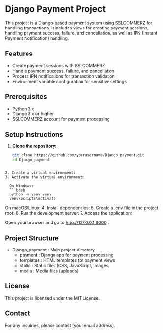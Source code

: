 # Django Payment Project

This project is a Django-based payment system using SSLCOMMERZ for handling transactions. It includes views for creating payment sessions, handling payment success, failure, and cancellation, as well as IPN (Instant Payment Notification) handling.

## Features

- Create payment sessions with SSLCOMMERZ
- Handle payment success, failure, and cancellation
- Process IPN notifications for transaction validation
- Environment variable configuration for sensitive settings

## Prerequisites

- Python 3.x
- Django 3.x or higher
- SSLCOMMERZ account for payment processing

## Setup Instructions

1. **Clone the repository:**

   ```bash
   git clone https://github.com/yourusername/Django_payment.git
   cd Django_payment
 ```

2. Create a virtual environment:
3. Activate the virtual environment:
   
   On Windows:
   ```bash
   python -m venv venv
   venv\Scripts\activate
   ```
   On macOS/Linux:
4. Install dependencies:
5. Create a .env file in the project root:
6. Run the development server:
7. Access the application:
   
   Open your browser and go to http://127.0.0.1:8000 .
## Project Structure
- Django_payment : Main project directory
  - payment : Django app for payment processing
  - templates : HTML templates for payment views
  - static : Static files (CSS, JavaScript, Images)
  - media : Media files (uploads)
## License
This project is licensed under the MIT License.

## Contact
For any inquiries, please contact [your email address].